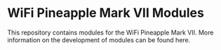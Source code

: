 # WiFi Pineapple Mark VII Modules 

This repository contains modules for the WiFi Pineapple Mark VII. More information on the development of modules can be found here.
